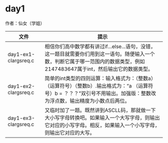 # day1

作者：仙女（学姐）

| 文件 | 提示 |
| ------ | ------- |
| day1-ex1-clargsreq.c | 相信你们高中数学都有讲过if...else...语句，没错，这一题目就需要你们用到这一语句。随便输入一个数，判断它属于哪一范围内的数据类型，例如2147483647属于int，然后输出它的数据类型。 |
| day1-ex2-clargsreq.c | 简单的int类型的四则运算：输入格式为：（整数a） （运算符号）（整数b）.输出格式为：“a （运算符号）b = ？？？”双引号不用输出。加强版：整数改为浮点数，输出精度为小数点后两位。 |
| day1-ex3-clargsreq.c | 又临时加了一题。既然讲到ASCLL码，那就做一下大小写字母转换吧。如果输入一个大写字母，则输出它对应的小写字母。相反，如果输入一个小写字母，则输出它对应的大写。 |
